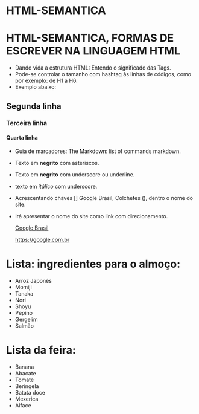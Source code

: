 # HTML-SEMANTICA

# HTML-SEMANTICA, FORMAS DE ESCREVER NA LINGUAGEM HTML
- Dando vida a estrutura HTML: Entendo o significado das Tags.
- Pode-se controlar o tamanho com hashtag às linhas de códigos, como por exemplo: de H1 a H6.
- Exemplo abaixo:
##   Segunda linha
###  Terceira linha
#### Quarta linha

- Guia de marcadores: The Markdown: list of commands markdown.
- Texto em **negrito** com asteriscos.
- Texto em __negrito__ com underscore ou underline.
- texto em _itálico_ com underscore.
- Acrescentando chaves [] Google Brasil, Colchetes (), dentro o nome do site.
- Irá apresentar o nome do site como link com direcionamento.
  
  [Google Brasil](https://google.com.br)
  
  <https://google.com.br>
  
# Lista: ingredientes para o almoço:

* Arroz Japonês
 * Momiji
* Tanaka
 * Nori
* Shoyu
 * Pepino
* Gergelim
 * Salmão
   
# Lista da feira:
* Banana
 * Abacate
* Tomate
 * Beringela
* Batata doce
 * Mexerica
* Alface
